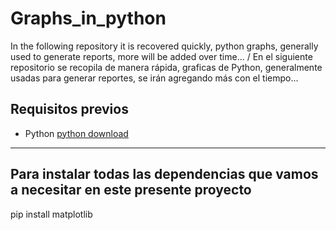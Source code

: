 # Graphs_in_python
 In the following repository it is recovered quickly, python graphs, generally used to generate reports, more will be added over time... / En el siguiente repositorio se recopila de manera rápida, graficas de Python, generalmente usadas para generar reportes, se irán agregando más con el tiempo...

## Requisitos previos

* Python [python download](https://www.python.org/downloads/release/python-31010/)

<HR>
 
 ## Para instalar todas las dependencias que vamos a necesitar en este presente proyecto

pip install matplotlib
